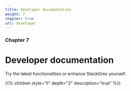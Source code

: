 ```yaml
---
title: Developer documentation
weight: 7
chapter: true
url: developer
---
```


### Chapter 7

# Developer documentation

Try the latest functionalities or enhance StackGres yourself.


{{% children style="li" depth="2" description="true" %}}
